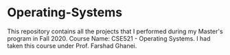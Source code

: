 # Operating-Systems

This repository contains all the projects that I performed during my Master's program in Fall 2020. Course Name: CSE521 - Operating Systems. I had taken this course under Prof. Farshad Ghanei.


